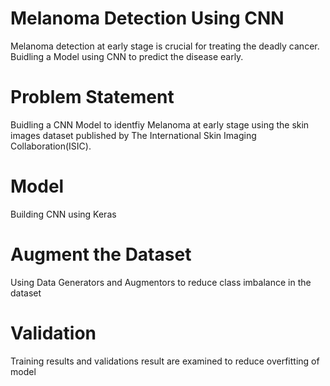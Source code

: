 # Melanoma Detection Using CNN
Melanoma detection at early stage is crucial for treating the deadly cancer. Buidling a Model using CNN to predict the disease early.

# Problem Statement
Buidling a CNN Model to identfiy Melanoma at early stage using the skin images dataset published by The International Skin Imaging Collaboration(ISIC). 
# Model
Building CNN using Keras
# Augment the Dataset
Using Data Generators and Augmentors to reduce class imbalance in the dataset
# Validation
Training results and validations result are examined to reduce overfitting of model
